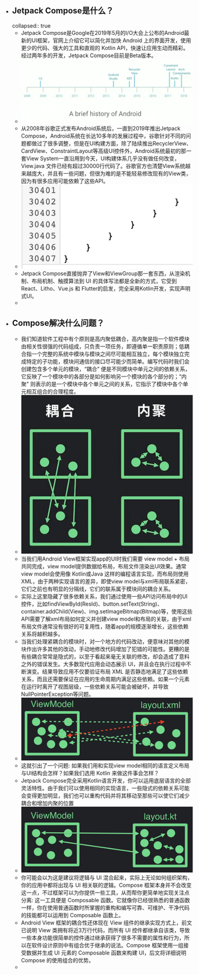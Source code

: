- ## Jetpack Compose是什么？
  collapsed:: true
	- Jetpack Compose是Google在2019年5月的I/O大会上公布的Android最新的UI框架，官网上介绍它可以简化并加快 Android 上的界面开发，使用更少的代码、强大的工具和直观的 Kotlin API，快速让应用生动而精彩。经过两年多的开发，Jetpack Compose目前是Beta版本。
	- ![image.png](../assets/image_1684322252145_0.png)
	- 从2008年谷歌正式发布Android系统后，一直到2019年推出Jetpack Compose，Android系统在长达10多年的发展过程中，谷歌针对不同的问题都做过了很多调整，但是在UI构建方面，除了陆续推出RecyclerView、CardView、ConstraintLayout等高级UI控件外，Android系统最初的那一套View System一直沿用到今天，UI构建体系几乎没有做任何改变，View.java 文件已经有超过30000行代码了。谷歌官方也清楚View系统越来越庞大，并且有一些问题，但很为难的是不能轻易修改现有的View类，因为有很多应用可能依赖了这些API。
	- ![image.png](../assets/image_1684322268464_0.png)
	- Jetpack Compose直接抛弃了View和ViewGroup那一套东西，从渲染机制、布局机制、触摸算法到 UI 的具体写法都是全新的方式，它受到React、Litho、Vue.js 和 Flutter的启发，完全采用Kotlin开发，实现声明式UI。
	-
- ## Compose解决什么问题？
	- 我们知道软件工程中有个原则是高内聚低耦合，高内聚是指一个软件模块由相关性很强的代码组成，只负责一项任务，即遵循单一职责原则；低耦合指一个完整的系统中模块与模块之间尽可能相互独立，每个模块独立完成特定的子功能，模块间通信的接口尽可能少而简单。编写代码时我们会创建包含多个单元的模块，“耦合” 便是不同模块中单元之间的依赖关系，它反映了一个模块中的各部分是如何影响另一个模块的各个部分的；“内聚” 则表示的是一个模块中各个单元之间的关系，它指示了模块中各个单元相互组合的合理程度。
	- ![image.png](../assets/image_1684322306701_0.png)
	- 当我们用Android View框架实现app的UI时我们需要 view model + 布局 共同完成，view model提供数据给布局，布局文件渲染出UI效果。通常view model会使用像 Kotlin或Java 这样的编程语言实现，而布局则使用 XML，由于两种实现语言的差异，即使view model与xml布局联系紧密，它们之前也有明显的分隔线，它们的联系属于模块间的耦合关系。
	- 实际上这里隐藏了很多依赖关系，我们通过使用一些API访问布局中的UI控件，比如findViewById(ResId)、button.setText(String)、container.addChild(View)、img.setImageBitmap(Bitmap)等，使用这些API需要了解xml布局如何定义并创建view model和布局的关联，由于xml布局文件通常没有很好的可复用性，随着app的规模逐渐增长，这些依赖关系将越积越多。
	- 当我们处理紧耦合的模块时，对一个地方的代码改动，便意味对其他的模块作出许多其他的改动，手动地修改代码增加了犯错的可能性。更糟的是有些耦合常常是隐式的，以至于看起来毫无关联的修改，却会造成了意料之外的错误发生。大多数现代应用会动态展示 UI，并且会在执行过程中不断演变。结果导致应用不仅要验证布局 XML 是否静态地满足了这些依赖关系，而且还需要保证在应用的生命周期内满足这些依赖。如果一个元素在运行时离开了视图层级，一些依赖关系可能会被破坏，并导致NullPointerException等问题。
	- ![image.png](../assets/image_1684322325237_0.png)
	- 这就引出了一个问题: 如果我们用和实现view model相同的语言定义布局与UI结构会怎样？如果我们选用 Kotlin 来做这件事会怎样？
	- Jetpack Compose完全采用Kotlin语言开发，你可以运用底层语言的全部灵活特性。由于我们可以使用相同的实现语言，一些隐式的依赖关系可能会变得更加明显，我们也可以重构代码并将其移动至那些可以使它们减少耦合和增加内聚的位置
	- ![image.png](../assets/image_1684322341823_0.png)
	- 你可能会以为这是建议将逻辑与 UI 混合起来，实际上无论如何组织架构，你的应用中都将出现与 UI 相关联的逻辑。Compose 框架本身并不会改变这一点，不过框架可以为你提供一些工具，从而帮你更简单地实现关注点分离: 这一工具便是 Composable 函数。它就像你已经很熟悉的普通函数一样，你在使用普通函数时所掌握的重构和编写可靠、可维护、干净代码的技能都可以运用到 Composable 函数上。
	- Android View 框架的耦合性还体现在 View 组件的继承实现方式上，前文已说明 View 类拥有将近3万行代码，而所有 UI 控件都继承自该类，导致一些本身功能很简单的控件通过继承获得了很多不需要的属性和行为，所以在软件设计原则中有组合优于继承的说法。Compose 框架使用一组接受数据并生成 UI 元素的 Composable 函数来构建 UI，后文将详细说明 Compose 的使用组合的优势。
	-
